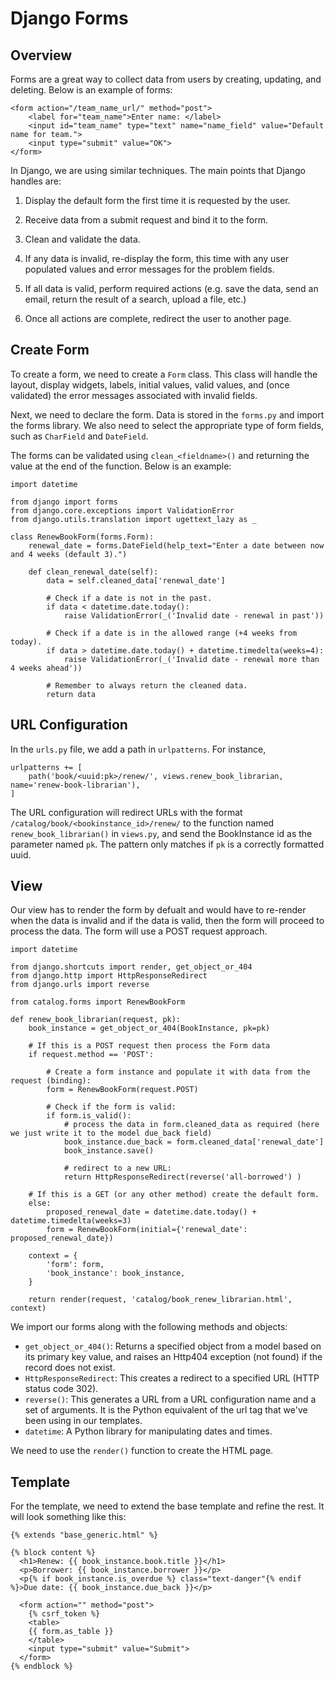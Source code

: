 # Django Forms

## Overview

Forms are a great way to collect data from users by creating, updating, and deleting. Below is an example of forms:

```
<form action="/team_name_url/" method="post">
    <label for="team_name">Enter name: </label>
    <input id="team_name" type="text" name="name_field" value="Default name for team.">
    <input type="submit" value="OK">
</form>
```

In Django, we are using similar techniques. The main points that Django handles are:

1. Display the default form the first time it is requested by the user.

2. Receive data from a submit request and bind it to the form.

3. Clean and validate the data.

4. If any data is invalid, re-display the form, this time with any user populated values and error messages for the problem fields.

5. If all data is valid, perform required actions (e.g. save the data, send an email, return the result of a search, upload a file, etc.)

6. Once all actions are complete, redirect the user to another page.

## Create Form 

To create a form, we need to create a `Form` class. This class will handle the layout, display widgets, labels, initial values, valid values, and (once validated) the error messages associated with invalid fields.

Next, we need to declare the form. Data is stored in the `forms.py` and import the forms library. We also need to select the appropriate type of form fields, such as `CharField` and `DateField`.

The forms can be validated using `clean_<fieldname>()` and returning the value at the end of the function. Below is an example:

```
import datetime

from django import forms
from django.core.exceptions import ValidationError
from django.utils.translation import ugettext_lazy as _

class RenewBookForm(forms.Form):
    renewal_date = forms.DateField(help_text="Enter a date between now and 4 weeks (default 3).")

    def clean_renewal_date(self):
        data = self.cleaned_data['renewal_date']

        # Check if a date is not in the past.
        if data < datetime.date.today():
            raise ValidationError(_('Invalid date - renewal in past'))

        # Check if a date is in the allowed range (+4 weeks from today).
        if data > datetime.date.today() + datetime.timedelta(weeks=4):
            raise ValidationError(_('Invalid date - renewal more than 4 weeks ahead'))

        # Remember to always return the cleaned data.
        return data
```

## URL Configuration 

In the `urls.py` file, we add a path in `urlpatterns`. For instance, 

```
urlpatterns += [
    path('book/<uuid:pk>/renew/', views.renew_book_librarian, name='renew-book-librarian'),
]
```

The URL configuration will redirect URLs with the format `/catalog/book/<bookinstance_id>/renew/` to the function named `renew_book_librarian()` in `views.py`, and send the BookInstance id as the parameter named `pk`. The pattern only matches if `pk` is a correctly formatted uuid.

## View

Our view has to render the form by defualt and would have to re-render when the data is invalid and if the data is valid, then the form will proceed to process the data. The form will use a POST request approach. 

```
import datetime

from django.shortcuts import render, get_object_or_404
from django.http import HttpResponseRedirect
from django.urls import reverse

from catalog.forms import RenewBookForm

def renew_book_librarian(request, pk):
    book_instance = get_object_or_404(BookInstance, pk=pk)

    # If this is a POST request then process the Form data
    if request.method == 'POST':

        # Create a form instance and populate it with data from the request (binding):
        form = RenewBookForm(request.POST)

        # Check if the form is valid:
        if form.is_valid():
            # process the data in form.cleaned_data as required (here we just write it to the model due_back field)
            book_instance.due_back = form.cleaned_data['renewal_date']
            book_instance.save()

            # redirect to a new URL:
            return HttpResponseRedirect(reverse('all-borrowed') )

    # If this is a GET (or any other method) create the default form.
    else:
        proposed_renewal_date = datetime.date.today() + datetime.timedelta(weeks=3)
        form = RenewBookForm(initial={'renewal_date': proposed_renewal_date})

    context = {
        'form': form,
        'book_instance': book_instance,
    }

    return render(request, 'catalog/book_renew_librarian.html', context)
```

We import our forms along with the following methods and objects:

- `get_object_or_404()`: Returns a specified object from a model based on its primary key value, and raises an Http404 exception (not found) if the record does not exist.
- `HttpResponseRedirect`: This creates a redirect to a specified URL (HTTP status code 302).
- `reverse()`: This generates a URL from a URL configuration name and a set of arguments. It is the Python equivalent of the url tag that we've been using in our templates.
- `datetime`: A Python library for manipulating dates and times.

We need to use the `render()` function to create the HTML page. 

## Template 

For the template, we need to extend the base template and refine the rest. It will look something like this:

```
{% extends "base_generic.html" %}

{% block content %}
  <h1>Renew: {{ book_instance.book.title }}</h1>
  <p>Borrower: {{ book_instance.borrower }}</p>
  <p{% if book_instance.is_overdue %} class="text-danger"{% endif %}>Due date: {{ book_instance.due_back }}</p>

  <form action="" method="post">
    {% csrf_token %}
    <table>
    {{ form.as_table }}
    </table>
    <input type="submit" value="Submit">
  </form>
{% endblock %}
```
